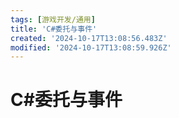 ```yaml
---
tags: [游戏开发/通用]
title: 'C#委托与事件'
created: '2024-10-17T13:08:56.483Z'
modified: '2024-10-17T13:08:59.926Z'
---
```


# C#委托与事件
